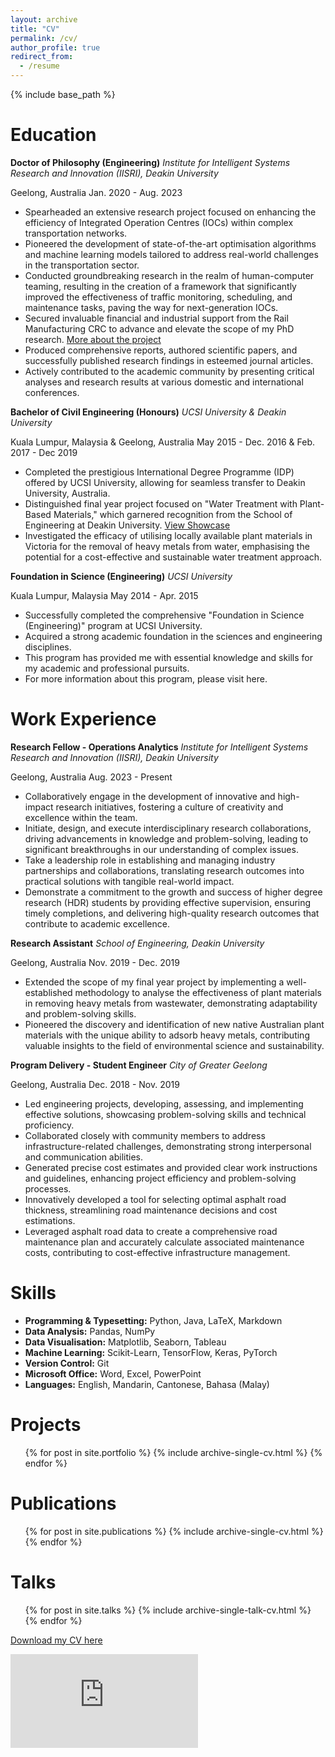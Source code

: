 ```yaml
---
layout: archive
title: "CV"
permalink: /cv/
author_profile: true
redirect_from:
  - /resume
---
```


{% include base_path %}

Education
======
**Doctor of Philosophy (Engineering)**
*Institute for Intelligent Systems Research and Innovation (IISRI), Deakin University*

Geelong, Australia
Jan. 2020 - Aug. 2023

* Spearheaded an extensive research project focused on enhancing the efficiency of Integrated Operation Centres (IOCs) within complex transportation networks.
* Pioneered the development of state-of-the-art optimisation algorithms and machine learning models tailored to address real-world challenges in the transportation sector.
* Conducted groundbreaking research in the realm of human-computer teaming, resulting in the creation of a framework that significantly improved the effectiveness of traffic monitoring, scheduling, and maintenance tasks, paving the way for next-generation IOCs.
* Secured invaluable financial and industrial support from the Rail Manufacturing CRC to advance and elevate the scope of my PhD research. [More about the project](https://rmcrc.com.au/yit-hong-choo/)
* Produced comprehensive reports, authored scientific papers, and successfully published research findings in esteemed journal articles.
* Actively contributed to the academic community by presenting critical analyses and research results at various domestic and international conferences.

**Bachelor of Civil Engineering (Honours)**
*UCSI University & Deakin University*

Kuala Lumpur, Malaysia & Geelong, Australia
May 2015 - Dec. 2016 & Feb. 2017 - Dec 2019

* Completed the prestigious International Degree Programme (IDP) offered by UCSI University, allowing for seamless transfer to Deakin University, Australia.
* Distinguished final year project focused on "Water Treatment with Plant-Based Materials," which garnered recognition from the School of Engineering at Deakin University. [View Showcase](https://www.deakin.edu.au/engineering/showcase)
* Investigated the efficacy of utilising locally available plant materials in Victoria for the removal of heavy metals from water, emphasising the potential for a cost-effective and sustainable water treatment approach.

**Foundation in Science (Engineering)**
*UCSI University*

Kuala Lumpur, Malaysia
May 2014 - Apr. 2015

* Successfully completed the comprehensive "Foundation in Science (Engineering)" program at UCSI University.
* Acquired a strong academic foundation in the sciences and engineering disciplines.
* This program has provided me with essential knowledge and skills for my academic and professional pursuits.
* For more information about this program, please visit here.

Work Experience
======
**Research Fellow - Operations Analytics**
*Institute for Intelligent Systems Research and Innovation (IISRI), Deakin University*

Geelong, Australia
Aug. 2023 - Present

* Collaboratively engage in the development of innovative and high-impact research initiatives, fostering a culture of creativity and excellence within the team.
* Initiate, design, and execute interdisciplinary research collaborations, driving advancements in knowledge and problem-solving, leading to significant breakthroughs in our understanding of complex issues.
* Take a leadership role in establishing and managing industry partnerships and collaborations, translating research outcomes into practical solutions with tangible real-world impact.
* Demonstrate a commitment to the growth and success of higher degree research (HDR) students by providing effective supervision, ensuring timely completions, and delivering high-quality research outcomes that contribute to academic excellence.

**Research Assistant**
*School of Engineering, Deakin University*

Geelong, Australia
Nov. 2019 - Dec. 2019

* Extended the scope of my final year project by implementing a well-established methodology to analyse the effectiveness of plant materials in removing heavy metals from wastewater, demonstrating adaptability and problem-solving skills.
* Pioneered the discovery and identification of new native Australian plant materials with the unique ability to adsorb heavy metals, contributing valuable insights to the field of environmental science and sustainability.

**Program Delivery - Student Engineer**
*City of Greater Geelong*

Geelong, Australia
Dec. 2018 - Nov. 2019

* Led engineering projects, developing, assessing, and implementing effective solutions, showcasing problem-solving skills and technical proficiency.
* Collaborated closely with community members to address infrastructure-related challenges, demonstrating strong interpersonal and communication abilities.
* Generated precise cost estimates and provided clear work instructions and guidelines, enhancing project efficiency and problem-solving processes.
* Innovatively developed a tool for selecting optimal asphalt road thickness, streamlining road maintenance decisions and cost estimations.
* Leveraged asphalt road data to create a comprehensive road maintenance plan and accurately calculate associated maintenance costs, contributing to cost-effective infrastructure management.

Skills
======
- **Programming & Typesetting:** Python, Java, LaTeX, Markdown
- **Data Analysis:** Pandas, NumPy
- **Data Visualisation:** Matplotlib, Seaborn, Tableau
- **Machine Learning:** Scikit-Learn, TensorFlow, Keras, PyTorch
- **Version Control:** Git
- **Microsoft Office:** Word, Excel, PowerPoint
- **Languages:** English, Mandarin, Cantonese, Bahasa (Malay)


Projects
======
  <ul>{% for post in site.portfolio %}
    {% include archive-single-cv.html %}
  {% endfor %}</ul>

Publications
======
  <ul>{% for post in site.publications %}
    {% include archive-single-cv.html %}
  {% endfor %}</ul>
  
Talks
======
  <ul>{% for post in site.talks %}
    {% include archive-single-talk-cv.html %}
  {% endfor %}</ul>

[Download my CV here](https://kelza23.github.io/files/resume_cv.pdf)

<embed src="https://kelza23.github.io/files/resume_cv.pdf" type="application/pdf">